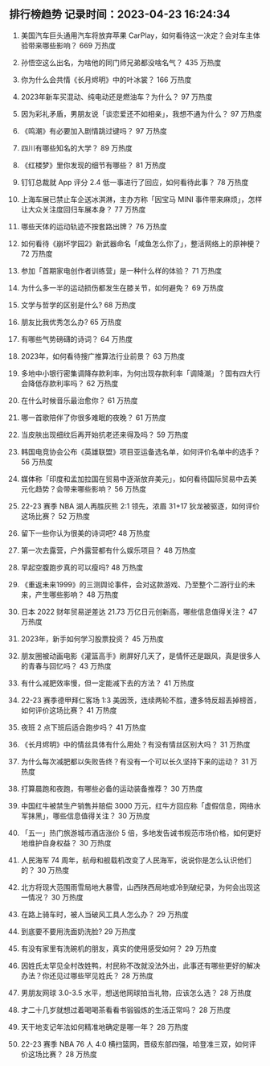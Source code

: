 
## 排行榜趋势 记录时间：2023-04-23 16:24:34
  
  1. 美国汽车巨头通用汽车将放弃苹果 CarPlay，如何看待这一决定？会对车主体验带来哪些影响？ 669 万热度
    
  2. 孙悟空这么出名，为啥他的同门师兄弟都没啥名气？ 435 万热度
    
  3. 你为什么会共情《长月烬明》中的叶冰裳？ 166 万热度
    
  4. 2023年新车买混动、纯电动还是燃油车？为什么？ 97 万热度
    
  5. 因为彩礼矛盾，男朋友说「谈恋爱还不如相亲」，我想不通为什么？ 97 万热度
    
  6. 《鸣潮》有必要加入剧情跳过键吗？ 97 万热度
    
  7. 四川有哪些知名的大学？ 89 万热度
    
  8. 《红楼梦》里你发现的细节有哪些？ 81 万热度
    
  9. 钉钉总裁就 App 评分 2.4 低一事进行了回应，如何看待此事？ 78 万热度
    
  10. 上海车展已禁止车企送冰淇淋，主办方称「因宝马 MINI 事件带来麻烦」，怎样让大众关注度回归车展本身？ 77 万热度
    
  11. 哪些天体的运动轨迹不按套路出牌？ 76 万热度
    
  12. 如何看待《崩坏学园2》新武器命名「咸鱼怎么你了」，整活网络上的原神梗？ 72 万热度
    
  13. 参加「首期家电创作者训练营」是一种什么样的体验？ 71 万热度
    
  14. 为什么多一半的运动损伤都发生在膝关节，如何避免？ 69 万热度
    
  15. 文学与哲学的区别是什么? 68 万热度
    
  16. 朋友比我优秀怎么办? 65 万热度
    
  17. 有哪些气势磅礴的诗词？ 64 万热度
    
  18. 2023年，如何看待搜广推算法行业前景？ 63 万热度
    
  19. 多地中小银行密集调降存款利率，为何出现存款利率「调降潮」？国有四大行会降低存款利率吗？ 62 万热度
    
  20. 在什么时候音乐最治愈你？ 61 万热度
    
  21. 哪一首歌陪伴了你很多难眠的夜晚？ 61 万热度
    
  22. 当皮肤出现细纹后再开始抗老还来得及吗？ 59 万热度
    
  23. 韩国电竞协会公布《英雄联盟》项目亚运备选名单，如何评价名单中的选手？ 56 万热度
    
  24. 媒体称「印度和孟加拉国在贸易中逐渐放弃美元」，如何看待国际贸易中去美元化趋势？会带来哪些影响？ 56 万热度
    
  25. 22-23 赛季 NBA 湖人再胜灰熊 2:1 领先，浓眉 31+17 狄龙被驱逐，如何评价这场比赛？ 52 万热度
    
  26. 留下一些你认为很美的诗词吧? 48 万热度
    
  27. 第一次去露营，户外露营都有什么娱乐项目？ 48 万热度
    
  28. 早起空腹跑步真的可以瘦吗? 48 万热度
    
  29. 《重返未来1999》的三测舆论事件，会对这款游戏、乃至整个二游行业的未来，产生哪些影响？ 48 万热度
    
  30. 日本 2022 财年贸易逆差达 21.73 万亿日元创新高，哪些信息值得关注？ 47 万热度
    
  31. 2023年，新手如何学习股票投资？ 45 万热度
    
  32. 朋友圈被动画电影《灌篮高手》刷屏好几天了，是情怀还是跟风，真是很多人的青春与回忆吗？ 43 万热度
    
  33. 有什么减肥效率慢，但一定能减下去的方法？ 41 万热度
    
  34. 22-23 赛季德甲拜仁客场 1:3 美因茨，连续两轮不胜，遭多特反超丢掉榜首，如何评价这场比赛？ 41 万热度
    
  35. 夜班 2 点下班后适合跑步吗？ 41 万热度
    
  36. 《长月烬明》中的情丝具体有什么用处？有没有情丝区别大吗？ 31 万热度
    
  37. 为什么每次减肥都以失败告终？有没有一个可以长久坚持下来的运动？ 31 万热度
    
  38. 打算晨跑和夜跑，有哪些必备的运动装备推荐？ 30 万热度
    
  39. 中国红牛被禁生产销售并赔偿 3000 万元，红牛方回应称「虚假信息，网络水军抹黑」，哪些信息值得关注？ 30 万热度
    
  40. 「五一」热门旅游城市酒店涨价 5 倍，多地发告诫书规范市场价格，如何更好地维护自身权益？ 30 万热度
    
  41. 人民海军 74 周年，航母和舰载机改变了人民海军，说说你是怎么认识他们的？ 30 万热度
    
  42. 北方将现大范围雨雪局地大暴雪，山西陕西局地或冷到破纪录，为何会出现这一情况？ 30 万热度
    
  43. 在路上骑车时，被人当破风工具人怎么办？ 29 万热度
    
  44. 到底要不要用洗面奶洗脸? 29 万热度
    
  45. 有没有家里有洗碗机的朋友，真实的使用感受如何？ 29 万热度
    
  46. 因姓氏太罕见全村改姓鸭，村民称不改就没法外出，此事还有哪些更好的解决办法？你还见过哪些罕见姓氏？ 28 万热度
    
  47. 男朋友网球 3.0-3.5 水平，想送他网球拍当礼物，应该怎么选？ 28 万热度
    
  48. 才二十几岁就想过着喝喝茶看看书锻锻炼的生活正常吗？ 28 万热度
    
  49. 天干地支记年法如何精准地确定是哪一年？ 28 万热度
    
  50. 22-23 赛季 NBA 76 人 4:0 横扫篮网，晋级东部四强，哈登准三双，如何评价这场比赛？ 28 万热度
    
